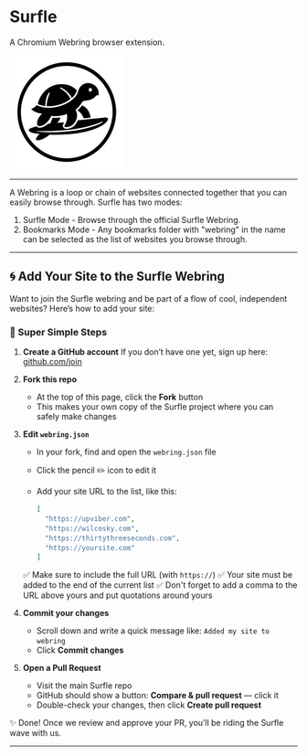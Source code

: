 # Surfle
A Chromium Webring browser extension.

![Surfle Logo](https://raw.githubusercontent.com/zerosonesfun/surfle/refs/heads/main/surfle-200.png)

---

A Webring is a loop or chain of websites connected together that you can easily browse through. Surfle has two modes:
1. Surfle Mode - Browse through the official Surfle Webring.
2. Bookmarks Mode - Any bookmarks folder with "webring" in the name can be selected as the list of websites you browse through.

---

## 🌀 Add Your Site to the Surfle Webring

Want to join the Surfle webring and be part of a flow of cool, independent websites? Here’s how to add your site:

### 🌊 Super Simple Steps

1. **Create a GitHub account**
   If you don’t have one yet, sign up here: [github.com/join](https://github.com/join)

2. **Fork this repo**

   * At the top of this page, click the **Fork** button
   * This makes your own copy of the Surfle project where you can safely make changes

3. **Edit `webring.json`**

   * In your fork, find and open the `webring.json` file
   * Click the pencil ✏️ icon to edit it
   * Add your site URL to the list, like this:

     ```json
     [
       "https://upviber.com",
       "https://wilcosky.com",
       "https://thirtythreeseconds.com",
       "https://yoursite.com"
     ]
     ```

   ✅ Make sure to include the full URL (with `https://`)
   ✅ Your site must be added to the end of the current list
   ✅ Don't forget to add a comma to the URL above yours and put quotations around yours

4. **Commit your changes**

   * Scroll down and write a quick message like: `Added my site to webring`
   * Click **Commit changes**

5. **Open a Pull Request**

   * Visit the main Surfle repo
   * GitHub should show a button: **Compare & pull request** — click it
   * Double-check your changes, then click **Create pull request**

✨ Done! Once we review and approve your PR, you’ll be riding the Surfle wave with us.

---
